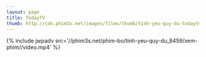 ```yaml
---
layout: page
title: TodayTV
thumb: http://cdn.phim3s.net/images/films/thumb/tinh-yeu-quy-du-todaytv-2014.jpg
---
```

{% include jwpadv src='//phim3s.net/phim-bo/tinh-yeu-quy-du_8459/xem-phim//video.mp4' %}